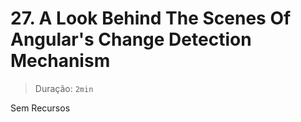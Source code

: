 # 27. A Look Behind The Scenes Of Angular's Change Detection Mechanism

> Duração: `2min`

Sem Recursos
